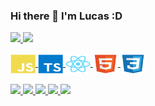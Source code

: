 ### Hi there 👋 I'm Lucas :D

<div>
  <a href="https://github.com/lucasaraujonrt">
  <img height="180em" src="https://github-readme-stats.vercel.app/api?username=lucasaraujonrt&show_icons=true&theme=synthwave&include_all_commits=true&count_private=true"/>
  <img height="180em" src="https://github-readme-stats.vercel.app/api/top-langs/?username=lucasaraujonrt&layout=compact&langs_count=7&theme=synthwave"/>
    </div>
<div style="display: inline_block"><br>
  <img align="center" alt="lucas javascript" height="30" width="40" src="https://raw.githubusercontent.com/devicons/devicon/master/icons/javascript/javascript-plain.svg">
  <img align="center" alt="lucas typescript" height="30" width="40" src="https://raw.githubusercontent.com/devicons/devicon/master/icons/typescript/typescript-plain.svg">
  <img align="center" alt="lucas react" height="30" width="40" src="https://raw.githubusercontent.com/devicons/devicon/master/icons/react/react-original.svg">
  <img align="center" alt="luca html" height="30" width="40" src="https://raw.githubusercontent.com/devicons/devicon/master/icons/html5/html5-original.svg">
  <img align="center" alt="lucas css" height="30" width="40" src="https://raw.githubusercontent.com/devicons/devicon/master/icons/css3/css3-original.svg">
</div>
<br />
<div> 
  <a href="https://instagram.com/lucasaraujonrt" target="_blank">
    <img src="https://img.shields.io/badge/-Instagram-%23E4405F?style=for-the-badge&logo=instagram&logoColor=white" target="_blank">
  </a>
  <a href="https://www.npmjs.com/settings/lucasaraujonrt/packages" target="_blank">
    <img src="https://img.shields.io/badge/npm-CB3837?style=for-the-badge&logo=npm&logoColor=white" />
  </a>
  <a href="https://discordapp.com/users/236199976047345664" target="_blank">
   <img src="https://img.shields.io/badge/Discord-7289DA?style=for-the-badge&logo=discord&logoColor=white" target="_blank">
  </a> 
  <a href = "mailto:lucasaraujo8186@gmail.com">
    <img src="https://img.shields.io/badge/-Gmail-%23333?style=for-the-badge&logo=gmail&logoColor=white" target="_blank">
  </a>
  <a href="https://www.linkedin.com/in/lucasaraujonrt" target="_blank">
    <img src="https://img.shields.io/badge/-LinkedIn-%230077B5?style=for-the-badge&logo=linkedin&logoColor=white" target="_blank">
  </a>  
</div>
  
  
<!--
**lucasaraujonrt/lucasaraujonrt** is a ✨ _special_ ✨ repository because its `README.md` (this file) appears on your GitHub profile.

Here are some ideas to get you started:

- 🔭 I’m currently working on MBLabs 
- 🌱 I’m currently learning 
- 👯 I’m looking to collaborate on ...
- 🤔 I’m looking for help with ...
- 💬 Ask me about ...
- 📫 How to reach me: ...
- 😄 Pronouns: ...
- ⚡ Fun fact: ...
-->
